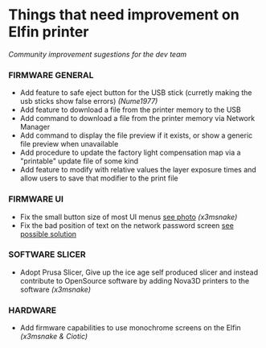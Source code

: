 # Things that need improvement on Elfin printer
*Community improvement sugestions for the dev team*

### FIRMWARE GENERAL

- Add feature to safe eject button for the USB stick (curretly making the usb sticks show false errors) *(Nume1977)*
- Add feature to download a file from the printer memory to the USB
- Add command to download a file from the printer memory via Network Manager
- Add command to display the file preview if it exists, or show a generic file preview when unavailable
- Add procedure to update the factory light compensation map via a "printable" update file of some kind
- Add feature to modify with relative values the layer exposure times and allow users to save that modifier to the print file 

### FIRMWARE UI
- Fix the small button size of most UI menus [see photo](https://user-images.githubusercontent.com/11083514/78594553-6ec70c00-7840-11ea-8647-984614d08050.png) *(x3msnake)*
- Fix the bad position of text on the network password screen [see possible solution](https://www.facebook.com/Photonsters/posts/1071765149944131)

### SOFTWARE SLICER

- Adopt Prusa Slicer, Give up the ice age self produced slicer and instead contribute to OpenSource software by adding Nova3D printers to the software *(x3msnake)*

### HARDWARE

- Add firmware capabilities to use monochrome screens on the Elfin *(x3msnake & Ciotic)*
